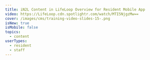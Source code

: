 ```yaml
---
title: iN2L Content in LifeLoop Overview for Resident Mobile App
video: https://LifeLoop.cdn.spotlightr.com/watch/MTI5NjgzMw==
cover: /images/cms/training-video-slides-15-.png
isNew: true
isMobile: false
topics:
  - content
userTypes:
  - resident
  - staff
---
```

